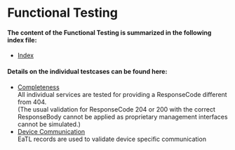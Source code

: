 # Functional Testing 

#### The content of the Functional Testing is summarized in the following index file:
- [Index](./ConnectionPreparation+test.functional.index.yaml)

#### Details on the individual testcases can be found here:
- [Completeness](./completeness/)  
  All individual services are tested for providing a ResponseCode different from 404.  
  (The usual validation for ResponseCode 204 or 200 with the correct ResponseBody cannot be applied as proprietary management interfaces cannot be simulated.)
- [Device Communication](./deviceComm/)  
  EaTL records are used to validate device specific communication

